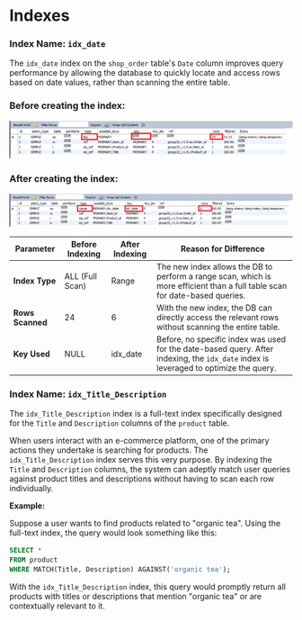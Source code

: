 # Indexes

### **Index Name**: `idx_date`

The `idx_date` index on the `shop_order` table's `Date` column improves query performance by allowing the database to quickly locate and access rows based on date values, rather than scanning the entire table.

### Before creating the index:

![alt text](https://github.com/irudachirath/E-commerce_platform_doc/blob/main/before_index.png?raw=true)

### After creating the index:

![alt text](https://github.com/irudachirath/E-commerce_platform_doc/blob/main/after_index.png?raw=true)


| Parameter          | Before Indexing   | After Indexing    | Reason for Difference                                    |
|--------------------|-------------------|-------------------|----------------------------------------------------------|
| **Index Type**     | ALL (Full Scan)   | Range             | The new index allows the DB to perform a range scan, which is more efficient than a full table scan for date-based queries. |
| **Rows Scanned**   | 24                | 6                 | With the new index, the DB can directly access the relevant rows without scanning the entire table. |
| **Key Used**       | NULL              | idx_date          | Before, no specific index was used for the date-based query. After indexing, the `idx_date` index is leveraged to optimize the query. |

### **Index Name**: `idx_Title_Description`

The `idx_Title_Description` index is a full-text index specifically designed for the `Title` and `Description` columns of the `product` table.

When users interact with an e-commerce platform, one of the primary actions they undertake is searching for products. The `idx_Title_Description` index serves this very purpose. By indexing the `Title` and `Description` columns, the system can adeptly match user queries against product titles and descriptions without having to scan each row individually.

**Example:**

Suppose a user wants to find products related to "organic tea". Using the full-text index, the query would look something like this:
```sql
SELECT *
FROM product 
WHERE MATCH(Title, Description) AGAINST('organic tea');
```
With the `idx_Title_Description` index, this query would promptly return all products with titles or descriptions that mention "organic tea" or are contextually relevant to it.